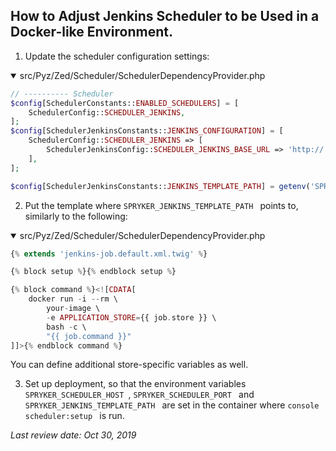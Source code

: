 ## How to Adjust Jenkins Scheduler to be Used in a Docker-like Environment.

1. Update the scheduler configuration settings:
<details open>
<summary>src/Pyz/Zed/Scheduler/SchedulerDependencyProvider.php</summary>

```PHP
// ---------- Scheduler
$config[SchedulerConstants::ENABLED_SCHEDULERS] = [
    SchedulerConfig::SCHEDULER_JENKINS,
];
$config[SchedulerJenkinsConstants::JENKINS_CONFIGURATION] = [
    SchedulerConfig::SCHEDULER_JENKINS => [
        SchedulerJenkinsConfig::SCHEDULER_JENKINS_BASE_URL => 'http://' . getenv('SPRYKER_SCHEDULER_HOST') . ':' . getenv('SPRYKER_SCHEDULER_PORT') . '/',
    ],
];

$config[SchedulerJenkinsConstants::JENKINS_TEMPLATE_PATH] = getenv('SPRYKER_JENKINS_TEMPLATE_PATH');
```
</details>

2. Put the template where  `SPRYKER_JENKINS_TEMPLATE_PATH ` points to, similarly to the following:

<details open>
<summary>src/Pyz/Zed/Scheduler/SchedulerDependencyProvider.php</summary>

```PHP
{% extends 'jenkins-job.default.xml.twig' %}

{% block setup %}{% endblock setup %}

{% block command %}<![CDATA[
    docker run -i --rm \
        your-image \
        -e APPLICATION_STORE={{ job.store }} \
        bash -c \
        "{{ job.command }}"
]]>{% endblock command %}

```
</details>

You can define additional store-specific variables as well.

3. Set up deployment, so that the environment variables  `SPRYKER_SCHEDULER_HOST `,  `SPRYKER_SCHEDULER_PORT ` and  `SPRYKER_JENKINS_TEMPLATE_PATH ` are set in the container where  `console scheduler:setup ` is run.

<!--by Oleksandr Myrnyi, Andrii Tserkovnyi-->

*Last review date: Oct 30, 2019*
